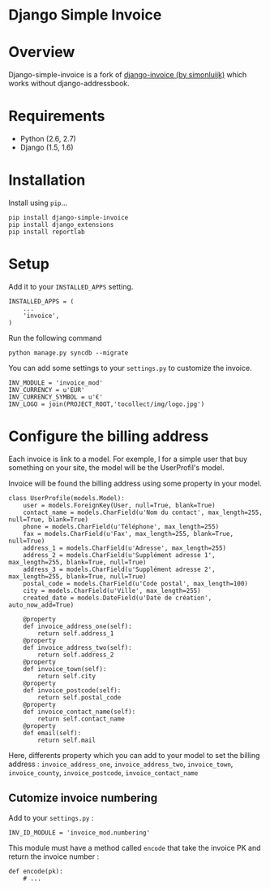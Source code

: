 Django Simple Invoice
==============

# Overview

Django-simple-invoice is a fork of [django-invoice (by simonluijk)](https://github.com/simonluijk/django-invoice "django-invoice (by simonluijk)") which works without django-addressbook.

# Requirements

* Python (2.6, 2.7)
* Django (1.5, 1.6)

# Installation

Install using `pip`...

    pip install django-simple-invoice
    pip install django_extensions
    pip install reportlab

# Setup

Add it to your `INSTALLED_APPS` setting.

    INSTALLED_APPS = (
        ...
        'invoice',
    )

Run the following command

	python manage.py syncdb --migrate

You can add some settings to your `settings.py` to customize the invoice.

	INV_MODULE = 'invoice_mod'
	INV_CURRENCY = u'EUR'
	INV_CURRENCY_SYMBOL = u'€'
	INV_LOGO = join(PROJECT_ROOT,'tocollect/img/logo.jpg')

# Configure the billing address

Each invoice is link to a model. For exemple, I for a simple user that buy something on your site, the model will be the UserProfil's model.

Invoice will be found the billing address using some property in your model.

	class UserProfile(models.Model):
    	user = models.ForeignKey(User, null=True, blank=True)
    	contact_name = models.CharField(u'Nom du contact', max_length=255, null=True, blank=True)
    	phone = models.CharField(u'Téléphone', max_length=255)
    	fax = models.CharField(u'Fax', max_length=255, blank=True, null=True)
       	address_1 = models.CharField(u'Adresse', max_length=255)
    	address_2 = models.CharField(u'Supplément adresse 1', max_length=255, blank=True, null=True)
    	address_3 = models.CharField(u'Supplément adresse 2', max_length=255, blank=True, null=True)
    	postal_code = models.CharField(u'Code postal', max_length=100)
    	city = models.CharField(u'Ville', max_length=255)
    	created_date = models.DateField(u'Date de création', auto_now_add=True)

    	@property
    	def invoice_address_one(self):
    	    return self.address_1
    	@property
    	def invoice_address_two(self):
        	return self.address_2
    	@property
    	def invoice_town(self):
    	    return self.city
    	@property
    	def invoice_postcode(self):
    		return self.postal_code
        @property
        def invoice_contact_name(self):
            return self.contact_name
        @property
        def email(self):
            return self.mail

Here, differents property which you can add to your model to set the billing address :
`invoice_address_one`, `invoice_address_two`, `invoice_town`, `invoice_county`, `invoice_postcode`, `invoice_contact_name`


## Cutomize invoice numbering

Add to  your `settings.py` :

    INV_ID_MODULE = 'invoice_mod.numbering'

This module must have a method called `encode` that take the invoice PK and return the invoice number :

    def encode(pk):
        # ...
